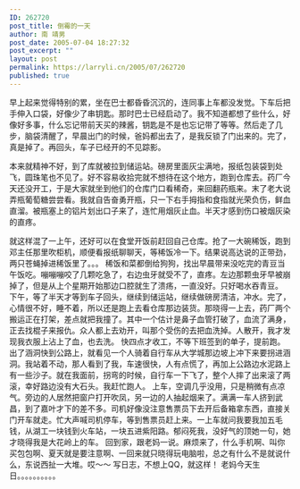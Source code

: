 ```yaml
---
ID: 262720
post_title: 倒霉的一天
author: 南 靖男
post_date: 2005-07-04 18:27:32
post_excerpt: ""
layout: post
permalink: https://larryli.cn/2005/07/262720
published: true
---
```

早上起来觉得特别的累，坐在巴士都昏昏沉沉的，连同事上车都没发觉。下车后把手伸入口袋，好像少了串钥匙。那时巴士已经启动了。我不知道都想了些什么，好像好多事，什么忘记带前天买的辣酱，钥匙是不是也忘记带了等等。然后走了几步，脑袋清醒了，早晨出门的时候，爸妈都出去了，是我反锁了门出来的。完了，真是掉了。再回头，车子已经开的不见踪影。
<!--more-->本来就精神不好，到了库就被拉到储运站。磅房里面灰尘满地，报纸包装袋到处飞，圆珠笔也不见了。好不容易收拾完就不想待在这个地方，跑到仓库去。药厂今天还没开工，于是大家就坐到他们的仓库门口看稀奇，来回翻药瓶来。末了老大说弄瓶葡萄糖尝尝看。我就自告奋勇开瓶，只一下右手拇指和食指就光荣负伤，鲜血直溜。被瓶塞上的铝片划出口子来了，连忙用烟灰止血。半天才感到伤口被烟灰染的直疼。
就这样混了一上午，还好可以在食堂开饭前赶回自己仓库。抢了一大碗稀饭，跑到邓主任那里吹柜机，顺便看报纸聊聊天，等稀饭冷一下。结果说高达说的正带劲，两只苍蝇掉进稀饭里了。。。
稀饭和菜都倒给狗狗，找出早晨带来没吃完的青豆当午饭吃。嘣嘣嘣咬了几颗吃急了，右边虫牙就受不了，直疼。左边那颗虫牙早被崩掉了，但是从上个星期开始那边口腔就生了溃疡，一直没好。只好喝水吞青豆。
下午，等了半天才等到车子回头，继续到储运站，继续做磅房清洁，冲水。完了，心情很不好，睡不着，所以还是跑上去看仓库那边装货。那晓得一上去，药厂两个搬运正在打架，差点就把我撞了。其中一个估计是鼻子血管打破了，血流了满身，正去找棍子来报仇。众人都上去劝开，叫那个受伤的去把血洗掉。人散开，我才发现我衣服上沾上了血，也去洗。
快四点才收工，不等下班签到的单子，提前跑。出了涵洞快到公路上，就看见一个人骑着自行车从大学城那边坡上冲下来要拐进涵洞。我站着不动，那人看到了我，车速很快，人有点慌了，再加上公路边水泥路上有一些沙子。就在我面前，拐弯的时候，自行车一下飞了，整个人摔了出来滚了两滚，幸好路边没有大石头。我赶忙跑人。
上车，空调几乎没用，只是稍微有点凉气。旁边的人居然把窗户打开吹凤，另一边的人抽起烟来了。满满一车人挤到武昌，到了嘉叶才下的差不多。司机好像没注意售票员下去开后备箱拿东西，直接关门开车就走。忙大声喊司机停车，等到售票员赶上来。一上车就问我要我加五毛钱，从湖工一块钱到火车站，一块五进紫阳路。郁闷死我，没好气的顶她一句，她才晓得我是大花岭上的车。
回到家，跟老妈一说。麻烦来了，什么手机啊、叫你买包包啊、夏天就是要注意啊、一回来就只晓得玩电脑啦，总之有什么不是就说什么，东说西扯一大堆。哎～～
写日志，不想上QQ，就这样！
老妈今天生日。。。。。。。。。。